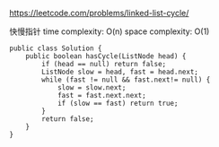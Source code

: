 https://leetcode.com/problems/linked-list-cycle/

快慢指针
time complexity: O(n)
space complexity: O(1)
```
public class Solution {
    public boolean hasCycle(ListNode head) {
        if (head == null) return false;
        ListNode slow = head, fast = head.next;
        while (fast != null && fast.next!= null) {
            slow = slow.next;
            fast = fast.next.next;
            if (slow == fast) return true;
        }
        return false;
    }
}
```
